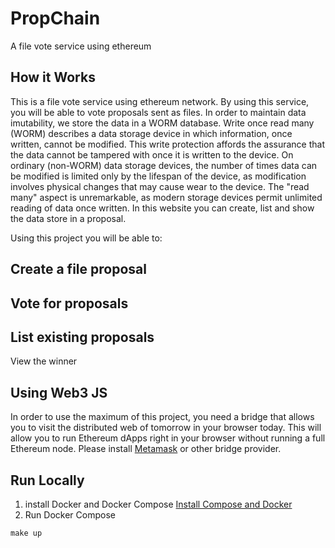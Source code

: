 # PropChain
A file vote service using ethereum

## How it Works
This is a file vote service using ethereum network. By using this service, you will be able to vote proposals sent as files. In order to maintain data imutability, we store the data in a WORM database. Write once read many (WORM) describes a data storage device in which information, once written, cannot be modified. This write protection affords the assurance that the data cannot be tampered with once it is written to the device. On ordinary (non-WORM) data storage devices, the number of times data can be modified is limited only by the lifespan of the device, as modification involves physical changes that may cause wear to the device. The "read many" aspect is unremarkable, as modern storage devices permit unlimited reading of data once written. In this website you can create, list and show the data store in a proposal.

Using this project you will be able to:

Create a file proposal
---
Vote for proposals
---
List existing proposals
---
View the winner

## Using Web3 JS
In order to use the maximum of this project, you need a bridge that allows you to visit the distributed web of tomorrow in your browser today. This will allow you to run Ethereum dApps right in your browser without running a full Ethereum node. Please install [Metamask](https://github.com/MetaMask/metamask-extension) or other bridge provider.

## Run Locally
1) install Docker and Docker Compose
[Install Compose and Docker](https://docs.docker.com/compose/install/)
2) Run Docker Compose
```
make up
```
